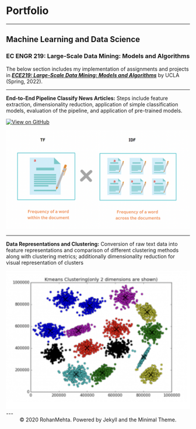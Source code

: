 # Portfolio
---
## Machine Learning and Data Science

### EC ENGR 219: Large-Scale Data Mining: Models and Algorithms

The below section includes my implementation of assignments and projects in [***ECE219: Large-Scale Data Mining: Models and Algorithms***](https://www.uclaextension.edu/engineering/course/large-scale-data-mining-models-and-algorithms-ec-engr-xlc-219) by UCLA (Spring, 2022).

---

**End-to-End Pipeline Classify News Articles:** Steps include feature extraction, dimensionality reduction, application of simple classification models, evaluation of the pipeline, and application of pre-trained models.

[![View on GitHub](https://img.shields.io/badge/GitHub-View_on_GitHub-blue?logo=GitHub)](https://github.com/rmehta678/EE219/tree/main/Project1)


<center><img src="images/TF_IDF.png"/></center>

---

**Data Representations and Clustering:** Conversion of raw text data into feature representations and comparison of different clustering methods along with clustering metrics; additionally dimensionality reduction for visual representation of clusters

<center><img src="images/clustering.png"/></center>
---
<center>© 2020 RohanMehta. Powered by Jekyll and the Minimal Theme.</center>
